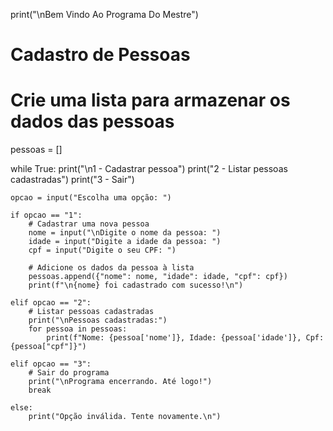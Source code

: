 
print("\nBem Vindo Ao Programa Do Mestre")

# Cadastro de Pessoas
# Crie uma lista para armazenar os dados das pessoas
pessoas = []

while True:
    print("\n1 - Cadastrar pessoa")
    print("2 - Listar pessoas cadastradas")
    print("3 - Sair")

    opcao = input("Escolha uma opção: ")

    if opcao == "1":
        # Cadastrar uma nova pessoa
        nome = input("\nDigite o nome da pessoa: ")
        idade = input("Digite a idade da pessoa: ")
        cpf = input("Digite o seu CPF: ")

        # Adicione os dados da pessoa à lista
        pessoas.append({"nome": nome, "idade": idade, "cpf": cpf})
        print(f"\n{nome} foi cadastrado com sucesso!\n")

    elif opcao == "2":
        # Listar pessoas cadastradas
        print("\nPessoas cadastradas:")
        for pessoa in pessoas:
            print(f"Nome: {pessoa['nome']}, Idade: {pessoa['idade']}, Cpf: {pessoa["cpf"]}")

    elif opcao == "3":
        # Sair do programa
        print("\nPrograma encerrando. Até logo!")
        break

    else:
        print("Opção inválida. Tente novamente.\n")
